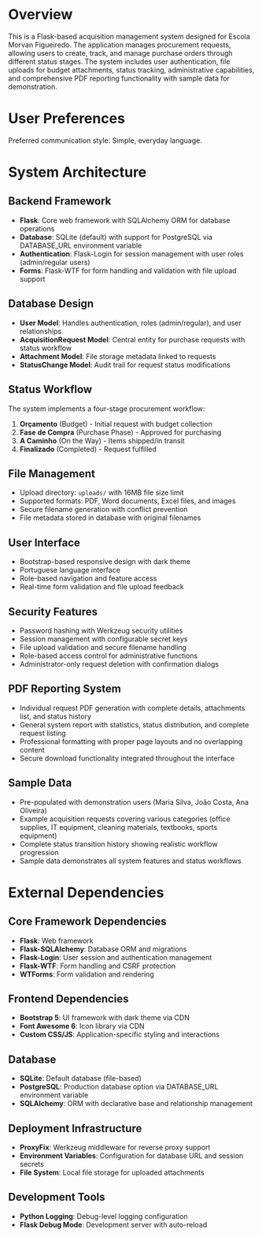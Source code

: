 # Overview

This is a Flask-based acquisition management system designed for Escola Morvan Figueiredo. The application manages procurement requests, allowing users to create, track, and manage purchase orders through different status stages. The system includes user authentication, file uploads for budget attachments, status tracking, administrative capabilities, and comprehensive PDF reporting functionality with sample data for demonstration.

# User Preferences

Preferred communication style: Simple, everyday language.

# System Architecture

## Backend Framework
- **Flask**: Core web framework with SQLAlchemy ORM for database operations
- **Database**: SQLite (default) with support for PostgreSQL via DATABASE_URL environment variable
- **Authentication**: Flask-Login for session management with user roles (admin/regular users)
- **Forms**: Flask-WTF for form handling and validation with file upload support

## Database Design
- **User Model**: Handles authentication, roles (admin/regular), and user relationships
- **AcquisitionRequest Model**: Central entity for purchase requests with status workflow
- **Attachment Model**: File storage metadata linked to requests
- **StatusChange Model**: Audit trail for request status modifications

## Status Workflow
The system implements a four-stage procurement workflow:
1. **Orçamento** (Budget) - Initial request with budget collection
2. **Fase de Compra** (Purchase Phase) - Approved for purchasing
3. **A Caminho** (On the Way) - Items shipped/in transit
4. **Finalizado** (Completed) - Request fulfilled

## File Management
- Upload directory: `uploads/` with 16MB file size limit
- Supported formats: PDF, Word documents, Excel files, and images
- Secure filename generation with conflict prevention
- File metadata stored in database with original filenames

## User Interface
- Bootstrap-based responsive design with dark theme
- Portuguese language interface
- Role-based navigation and feature access
- Real-time form validation and file upload feedback

## Security Features
- Password hashing with Werkzeug security utilities
- Session management with configurable secret keys
- File upload validation and secure filename handling
- Role-based access control for administrative functions
- Administrator-only request deletion with confirmation dialogs

## PDF Reporting System
- Individual request PDF generation with complete details, attachments list, and status history
- General system report with statistics, status distribution, and complete request listing
- Professional formatting with proper page layouts and no overlapping content
- Secure download functionality integrated throughout the interface

## Sample Data
- Pre-populated with demonstration users (Maria Silva, João Costa, Ana Oliveira)
- Example acquisition requests covering various categories (office supplies, IT equipment, cleaning materials, textbooks, sports equipment)
- Complete status transition history showing realistic workflow progression
- Sample data demonstrates all system features and status workflows

# External Dependencies

## Core Framework Dependencies
- **Flask**: Web framework
- **Flask-SQLAlchemy**: Database ORM and migrations
- **Flask-Login**: User session and authentication management
- **Flask-WTF**: Form handling and CSRF protection
- **WTForms**: Form validation and rendering

## Frontend Dependencies
- **Bootstrap 5**: UI framework with dark theme via CDN
- **Font Awesome 6**: Icon library via CDN
- **Custom CSS/JS**: Application-specific styling and interactions

## Database
- **SQLite**: Default database (file-based)
- **PostgreSQL**: Production database option via DATABASE_URL environment variable
- **SQLAlchemy**: ORM with declarative base and relationship management

## Deployment Infrastructure
- **ProxyFix**: Werkzeug middleware for reverse proxy support
- **Environment Variables**: Configuration for database URL and session secrets
- **File System**: Local file storage for uploaded attachments

## Development Tools
- **Python Logging**: Debug-level logging configuration
- **Flask Debug Mode**: Development server with auto-reload